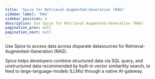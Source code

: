 ```yaml
---
title: 'Spice for Retrieval-Augmented-Generation (RAG)'
sidebar_label: 'RAG'
sidebar_position: 4
description: Use Spice for Retrieval-Augmented-Generation (RAG)
pagination_prev: null
pagination_next: null
---
```


Use Spice to access data across disparate datasources for Retrieval-Augmented-Generation (RAG).

Spice helps developers combine structured data via SQL query, and unstructured data recommended by built-in vector similarility search, to feed to large-language-models (LLMs) through a native AI-gateway.
